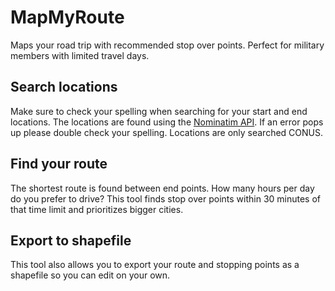 # MapMyRoute
Maps your road trip with recommended stop over points. Perfect for military members with limited travel days. 

## Search locations
 Make sure to check your spelling when searching for your start and end locations. The locations are found using the [Nominatim API](https://wiki.openstreetmap.org/wiki/Nominatim). If an error pops up please double check your spelling. Locations are only searched CONUS. 

## Find your route
The shortest route is found between end points. How many hours per day do you prefer to drive? This tool finds stop over points within 30 minutes of that time limit and prioritizes bigger cities. 

## Export to shapefile
This tool also allows you to export your route and stopping points as a shapefile so you can edit on your own. 
